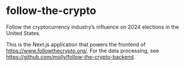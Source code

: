 # follow-the-crypto

Follow the cryptocurrency industry’s influence on 2024 elections in the United States.

This is the Next.js application that powers the frontend of https://www.followthecrypto.org/. For the data processing, see https://github.com/molly/follow-the-crypto-backend.
